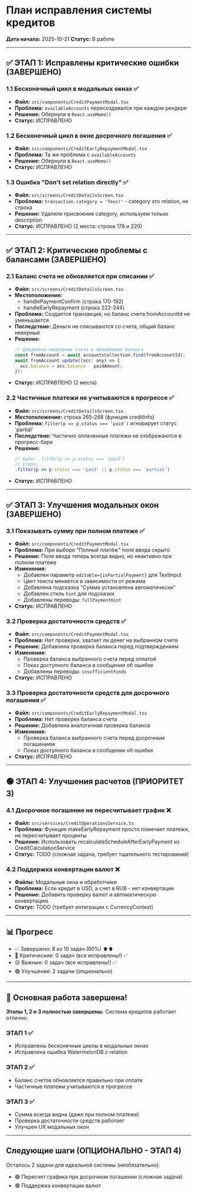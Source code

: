 # План исправления системы кредитов

**Дата начала:** 2025-10-21
**Статус:** В работе

---

## ✅ ЭТАП 1: Исправлены критические ошибки (ЗАВЕРШЕНО)

### 1.1 Бесконечный цикл в модальных окнах ✅
- **Файл:** `src/components/CreditPaymentModal.tsx`
- **Проблема:** `availableAccounts` пересоздавался при каждом рендере
- **Решение:** Обернули в `React.useMemo()`
- **Статус:** ИСПРАВЛЕНО

### 1.2 Бесконечный цикл в окне досрочного погашения ✅
- **Файл:** `src/components/CreditEarlyRepaymentModal.tsx`
- **Проблема:** Та же проблема с `availableAccounts`
- **Решение:** Обернули в `React.useMemo()`
- **Статус:** ИСПРАВЛЕНО

### 1.3 Ошибка "Don't set relation directly" ✅
- **Файл:** `src/screens/CreditDetailsScreen.tsx`
- **Проблема:** `transaction.category = 'Текст'` - category это relation, не строка
- **Решение:** Удалили присвоение category, используем только description
- **Статус:** ИСПРАВЛЕНО (2 места: строки 178 и 220)

---

## ✅ ЭТАП 2: Критические проблемы с балансами (ЗАВЕРШЕНО)

### 2.1 Баланс счета не обновляется при списании ✅
- **Файл:** `src/screens/CreditDetailsScreen.tsx`
- **Местоположение:**
  - handlePaymentConfirm (строка 170-192)
  - handleEarlyRepayment (строка 222-244)
- **Проблема:** Создается транзакция, но баланс счета fromAccountId не уменьшается
- **Последствие:** Деньги не списываются со счета, общий баланс неверный
- **Решение:**
  ```javascript
  // Добавлено получение счета и обновление баланса
  const fromAccount = await accountsCollection.find(fromAccountId);
  await fromAccount.update((acc: any) => {
    acc.balance = acc.balance - paidAmount;
  });
  ```
- **Статус:** ИСПРАВЛЕНО (2 места)

### 2.2 Частичные платежи не учитываются в прогрессе ✅
- **Файл:** `src/screens/CreditDetailsScreen.tsx`
- **Местоположение:** строка 265-268 (функция creditInfo)
- **Проблема:** `filter(p => p.status === 'paid')` игнорирует статус 'partial'
- **Последствие:** Частично оплаченные платежи не отображаются в прогресс-баре
- **Решение:**
  ```javascript
  // Было: .filter(p => p.status === 'paid')
  // Стало:
  .filter(p => p.status === 'paid' || p.status === 'partial')
  ```
- **Статус:** ИСПРАВЛЕНО

---

## ✅ ЭТАП 3: Улучшения модальных окон (ЗАВЕРШЕНО)

### 3.1 Показывать сумму при полном платеже ✅
- **Файл:** `src/components/CreditPaymentModal.tsx`
- **Проблема:** При выборе "Полный платёж" поле ввода скрыто
- **Решение:** Поле ввода теперь всегда видно, но неактивно при полном платеже
- **Изменения:**
  - Добавлен параметр `editable={isPartialPayment}` для TextInput
  - Цвет текста меняется в зависимости от режима
  - Добавлена подсказка "Сумма установлена автоматически"
  - Добавлен стиль `hint` для подсказки
  - Добавлены переводы: `fullPaymentHint`
- **Статус:** ИСПРАВЛЕНО

### 3.2 Проверка достаточности средств ✅
- **Файл:** `src/components/CreditPaymentModal.tsx`
- **Проблема:** Нет проверки, хватает ли денег на выбранном счете
- **Решение:** Добавлена проверка баланса перед подтверждением
- **Изменения:**
  - Проверка баланса выбранного счета перед оплатой
  - Показ доступного баланса в сообщении об ошибке
  - Добавлены переводы: `insufficientFunds`
- **Статус:** ИСПРАВЛЕНО

### 3.3 Проверка достаточности средств для досрочного погашения ✅
- **Файл:** `src/components/CreditEarlyRepaymentModal.tsx`
- **Проблема:** Нет проверки баланса счета
- **Решение:** Добавлена аналогичная проверка баланса
- **Изменения:**
  - Проверка баланса выбранного счета перед досрочным погашением
  - Показ доступного баланса в сообщении об ошибке
- **Статус:** ИСПРАВЛЕНО

---

## 🟢 ЭТАП 4: Улучшения расчетов (ПРИОРИТЕТ 3)

### 4.1 Досрочное погашение не пересчитывает график ❌
- **Файл:** `src/services/CreditOperationsService.ts`
- **Проблема:** Функция makeEarlyRepayment просто помечает платежи, не пересчитывает проценты
- **Решение:** Использовать recalculateScheduleAfterEarlyPayment из CreditCalculationService
- **Статус:** TODO (сложная задача, требует тщательного тестирования)

### 4.2 Поддержка конвертации валют ❌
- **Файлы:** Модальные окна и обработчики
- **Проблема:** Если кредит в USD, а счет в RUB - нет конвертации
- **Решение:** Добавить проверку валют и автоматическую конвертацию
- **Статус:** TODO (требует интеграции с CurrencyContext)

---

## 📊 Прогресс

- ✅ Завершено: 8 из 10 задач (80%) ⬆️⬆️
- 🔴 Критические: 0 задач (все исправлены!) ✅
- 🟡 Важные: 0 задач (все исправлены!) ✅
- 🟢 Улучшения: 2 задачи (опционально)

---

## 🎉 Основная работа завершена!

**Этапы 1, 2 и 3 полностью завершены.** Система кредитов работает отлично:

### ЭТАП 1 ✅
- Исправлены бесконечные циклы в модальных окнах
- Исправлена ошибка WatermelonDB с relation

### ЭТАП 2 ✅
- Баланс счетов обновляется правильно при оплате
- Частичные платежи учитываются в прогрессе

### ЭТАП 3 ✅
- Сумма всегда видна (даже при полном платеже)
- Проверка достаточности средств работает
- Улучшен UX модальных окон

---

## Следующие шаги (ОПЦИОНАЛЬНО - ЭТАП 4)

Осталось 2 задачи для идеальной системы (необязательно):
- 🟢 Пересчет графика при досрочном погашении (сложная задача)
- 🟢 Поддержка конвертации валют
